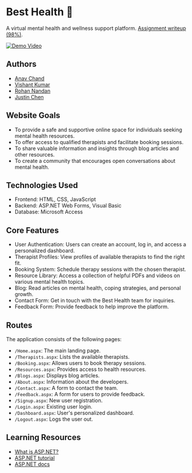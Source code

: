 # Best Health 🍃

A virtual mental health and wellness support platform. [Assignment writeup (98%)](/.github/docs/BSE-Web-Devs.pptx).

[![Demo Video](https://img.youtube.com/vi/AqrkyeUWvJc/0.jpg)](https://www.youtube.com/watch?v=AqrkyeUWvJc)

## Authors

- [Anav Chand](https://github.com/anav5704)
- [Vishant Kumar](https://github.com/v-i-s-h-a-n-t)
- [Rohan Nandan](https://github.com/SRVSRR)
- [Justin Chen](https://github.com/PermanentBrainDamage)

## Website Goals

- To provide a safe and supportive online space for individuals seeking mental health resources.
- To offer access to qualified therapists and facilitate booking sessions.
- To share valuable information and insights through blog articles and other resources.
- To create a community that encourages open conversations about mental health.

## Technologies Used

- Frontend: HTML, CSS, JavaScript
- Backend: ASP.NET Web Forms, Visual Basic
- Database: Microsoft Access

## Core Features

- User Authentication: Users can create an account, log in, and access a personalized dashboard.
- Therapist Profiles: View profiles of available therapists to find the right fit.
- Booking System: Schedule therapy sessions with the chosen therapist.
- Resource Library: Access a collection of helpful PDFs and videos on various mental health topics.
- Blog: Read articles on mental health, coping strategies, and personal growth.
- Contact Form: Get in touch with the Best Health team for inquiries.
- Feedback Form: Provide feedback to help improve the platform.

## Routes

The application consists of the following pages:

- `/Home.aspx`: The main landing page.
- `/Therapists.aspx`: Lists the available therapists.
- `/Booking.aspx`: Allows users to book therapy sessions.
- `/Resources.aspx`: Provides access to health resources.
- `/Blogs.aspx`: Displays blog articles.
- `/About.aspx`: Information about the developers.
- `/Contact.aspx`: A form to contact the team.
- `/Feedback.aspx`: A form for users to provide feedback.
- `/Signup.aspx`: New user registration.
- `/Login.aspx`: Existing user login.
- `/Dashboard.aspx`: User's personalized dashboard.
- `/Logout.aspx`: Logs the user out.

## Learning Resources

- [What is ASP.NET?](https://www.youtube.com/watch?v=sHDox4Fx6G0)
- [ASP.NET tutorial](https://www.w3schools.com/asp/default.ASP)
- [ASP.NET docs](https://dotnet.microsoft.com/en-us/apps/aspnet)


